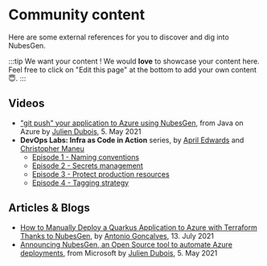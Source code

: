 # Community content

Here are some external references for you to discover and dig into NubesGen.

:::tip We want your content ! 
We would **love** to showcase your content here. Feel free to click on "Edit this page" at the bottom to add your own content 😇.
:::

## Videos

* ["git push" your application to Azure using NubesGen](https://www.youtube.com/watch?v=BHAX8BIkP-s), from Java on Azure by [Julien Dubois](https://twitter.com/juliendubois), 5. May 2021
* **DevOps Labs: Infra as Code in Action** series, by [April Edwards](https://twitter.com/TheAprilEdwards) and [Christopher Maneu](https://twitter.com/cmaneu)
    * [Episode 1 - Naming conventions](https://docs.microsoft.com/en-us/shows/DevOps-Lab/DevOps-Lab--Infra-as-Code-in-Action-Naming-conventions--Ep-1-of-4-episode-series)
    * [Episode 2 - Secrets management](https://docs.microsoft.com/en-us/shows/devops-lab/devops-lab--infra-as-code-in-action-secrets-management--ep-2-of-4-episode-series)
    * [Episode 3 - Protect production resources](https://docs.microsoft.com/en-us/shows/devops-lab/devops-lab--infra-as-code-in-action-protect-production-resources--ep-3-of-4-episode-series)
    * [Episode 4 - Tagging strategy](https://docs.microsoft.com/en-us/shows/devops-lab/devops-lab--infra-as-code-in-action-tagging-strategy--ep-4-of-4-episode-series)

## Articles & Blogs

* [How to Manually Deploy a Quarkus Application to Azure with Terraform Thanks to NubesGen](https://antoniogoncalves.org/2021/07/12/how-to-manually-deploy-a-quarkus-application-to-azure-with-terraform-thanks-to-nubesgen/), by [Antonio Goncalves](https://twitter.com/agoncal), 13. July 2021
* [Announcing NubesGen, an Open Source tool to automate Azure deployments](https://dev.to/azure/announcing-nubesgen-an-open-source-tool-to-automate-azure-deployments-1l4a), from Microsoft by [Julien Dubois](https://twitter.com/juliendubois), 5. May 2021
